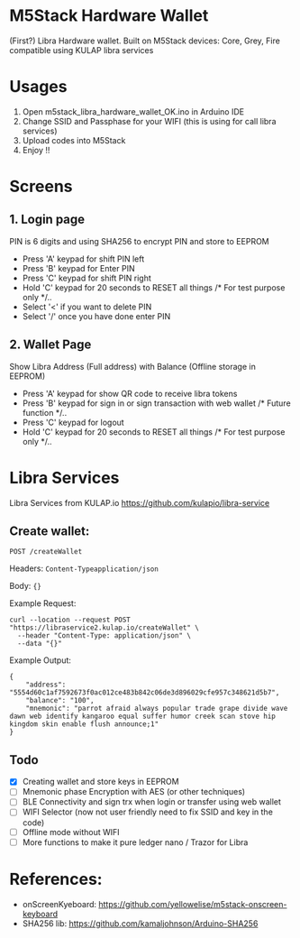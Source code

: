 # M5Stack Hardware Wallet

(First?) Libra Hardware wallet. Built on M5Stack devices: Core, Grey, Fire compatible using KULAP libra services

# Usages
1. Open m5stack_libra_hardware_wallet_OK.ino in Arduino IDE
2. Change SSID and Passphase for your WIFI (this is using for call libra services)
3. Upload codes into M5Stack
3. Enjoy !!

# Screens
## 1. Login page
  
  PIN is 6 digits and using SHA256 to encrypt PIN and store to EEPROM

  - Press 'A' keypad for shift PIN left
  - Press 'B' keypad for Enter PIN
  - Press 'C' keypad for shift PIN right
  - Hold 'C' keypad for 20 seconds to RESET all things  /* For test purpose only */..
  - Select '<' if you want to delete PIN
  - Select '/' once you have done enter PIN

## 2. Wallet Page

  Show Libra Address (Full address) with Balance (Offline storage in EEPROM)

  - Press 'A' keypad for show QR code to receive libra tokens
  - Press 'B' keypad for sign in or sign transaction with web wallet  /* Future function */..
  - Press 'C' keypad for logout
  - Hold 'C' keypad for 20 seconds to RESET all things  /* For test purpose only */..

# Libra Services

Libra Services from KULAP.io 
https://github.com/kulapio/libra-service

## Create wallet:
```POST /createWallet```

Headers: ```Content-Typeapplication/json```

Body: ```{}```

Example Request:
```
curl --location --request POST "https://libraservice2.kulap.io/createWallet" \
  --header "Content-Type: application/json" \
  --data "{}"
```

Example Output:
```
{
    "address": "5554d60c1af7592673f0ac012ce483b842c06de3d896029cfe957c348621d5b7",
    "balance": "100",
    "mnemonic": "parrot afraid always popular trade grape divide wave dawn web identify kangaroo equal suffer humor creek scan stove hip kingdom skin enable flush announce;1"
}
```
## Todo
- [X] Creating wallet and store keys in EEPROM
- [ ] Mnemonic phase Encryption with AES (or other techniques)
- [ ] BLE Connectivity and sign trx when login or transfer using web wallet
- [ ] WIFI Selector (now not user friendly need to fix SSID and key in the code)
- [ ] Offline mode without WIFI
- [ ] More functions to make it pure ledger nano / Trazor for Libra

# References:
- onScreenKyeboard: https://github.com/yellowelise/m5stack-onscreen-keyboard
- SHA256 lib: https://github.com/kamaljohnson/Arduino-SHA256
